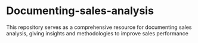 # Documenting-sales-analysis
This repository serves as a comprehensive resource for documenting sales analysis, giving insights and methodologies to improve sales performance

